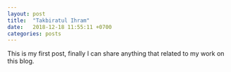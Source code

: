 ```yaml
---
layout: post
title:  "Takbiratul Ihram"
date:   2018-12-18 11:55:11 +0700
categories: posts
---
```

This is my first post, finally I can share anything that related to my work on this blog.